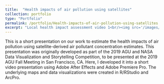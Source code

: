 ```yaml
---
title:  "Health impacts of air pollution using satellites"
collection: portfolio
type: "Portfolio"
permalink: /portfolio/Health-impacts-of-air-pollution-using-satellites
excerpt: "Local health impact assessment video 1<br/><img src='/images/still.PNG'>"(https://youtu.be/zSZt83-mi6k)
---
```


This is a short presentation on our work to estimate the health impacts of air pollution using satellite-derived air pollutant concentration estimates. This presentation was originally developed as part of the 2019 AGU and NASA Data Visualization and Storytelling Competition, to be presented at the 2019 AGU Fall Meeting in San Francisco, CA. Here, I developed it into a short video presentation using Adobe After Effects and Adobe Premiere Pro. The underlying maps and data visualizations were created in R/RStudio and ArcPro.
